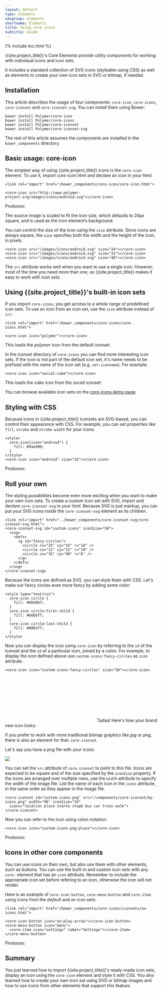 ```yaml
---
layout: default
type: elements
navgroup: elements
shortname: Elements
title: Using core icons
subtitle: Guide
---
```


{% include toc.html %}

{{site.project_title}}'s Core Elements provide utility components
for working with individual icons and icon sets.

It includes a standard collection of SVG icons (styleable using CSS) as well as elements to
create your own icon sets in SVG or bitmap, if needed.

## Installation

This article describes the usage of four components: `core-icon`,
`core-icons`, `core-iconset` and `core-iconset-svg`.
You can install them using Bower:

    bower install Polymer/core-icon
    bower install Polymer/core-icons
    bower install Polymer/core-iconset
    bower install Polymer/core-iconset-svg

The rest of this article assumes the components are
installed in the `bower_components` directory.


## Basic usage: core-icon

The simplest way of using {{site.project_title}} icons is the `core-icon` element.
To use it, import *core-icon.html* and declare an icon in your html:

    <link rel="import" href="/bower_components/core-icon/core-icon.html">

    <core-icon src="http://www.polymer-project.org/images/icons/android.svg"></core-icon>

Produces: <core-icon src="/images/icons/android.svg"></core-icon>

The source image is scaled to fit the icon size, which defaults to 24px square, and is used as the icon element’s background.

You can control the size of the icon using the `size` attribute. Since icons are always square, the `size` specifies both the width and the height of the icon, in pixels.


    <core-icon src="/images/icons/android.svg" size="24"></core-icon>
    <core-icon src="/images/icons/android.svg" size="32"></core-icon>
    <core-icon src="/images/icons/android.svg" size="48"></core-icon>

<core-icon src="/images/icons/android.svg" size="24"></core-icon>
<core-icon src="/images/icons/android.svg" size="32"></core-icon>
<core-icon src="/images/icons/android.svg" size="48"></core-icon>

The `src` attribute works well when you want to use a single icon. However, most of the time you need more than one, so {{site.project_title}} makes it easy to work with *icon sets*.


## Using {{site.project_title}}'s built-in icon sets

If you import `core-icons`, you get access to
a whole range of predefined icon sets. To use an icon from an icon set, use the `icon` attribute instead of `src`:

    <link rel="import" href="/bower_components/core-icons/core-icons.html">

    <core-icon icon="polymer"></core-icon>

This loads the *polymer* icon from the default iconset: <core-icon icon="polymer"></core-icon>

In the *iconset* directory
of `core-icons` you can find more interesting icon sets.
If the icon is not part of the default icon set, it's name needs to be prefixed with the name of the icon set (e.g. `set:iconname`). For example:

    <core-icon icon="social:cake"></core-icon>

This loads the *cake* icon from the *social* iconset: <core-icon icon="social:cake"></core-icon>

You can browse available icon sets on the
[core-icons demo page](http://polymer.github.io/core-icons/components/core-icons/demo.html).

## Styling with CSS

Because icons in {{site.project_title}} iconsets are SVG-based, you can control their appearance
with CSS. For example, you can set properties like `fill`, `stroke` and `stroke-width` for your icons.

    <style>
      core-icon[icon="android"] {
        fill: #9aed00;
      }
    </style>
    <core-icon icon="android" size="32"></core-icon>

<style>
  core-icon[icon="android"] {
    fill: #9aed00;
  }
</style>
Produces: <core-icon icon="android" size="32"></core-icon>

## Roll your own

The styling possibilities become even more exciting when you want to make
your own icon sets. To create a custom icon set with SVG, import and declare
`core-iconset-svg` in your html. Because SVG is just markup, you can put your
SVG icons inside the `core-iconset-svg` element as its children.

    <link rel="import" href="../bower_components/core-iconset-svg/core-iconset-svg.html">
    <core-iconset-svg id="custom-icons" iconSize="50">
      <svg>
        <defs>
          <g id="fancy-circles">
            <circle cx="25" cy="25" r="18" />
            <circle cx="12" cy="12" r="10" />
            <circle cx="35" cy="40" r="6" />
          </g>
        </defs>
      </svg>
    </core-iconset-svg>

Because the icons are defined as SVG, you can style them with CSS. Let's make
our fancy circles even more fancy by adding some color:

    <style type="text/css">
      core-icon circle {
        fill: #0b50bf;
      }
      core-icon circle:first-child {
        fill: #66bbff;
      }
      core-icon circle:last-child {
        fill: #0083ff;
      }
    </style>

Now you can display the icon using `core-icon` by referring to the `id` of the iconset and
the `id` of a particular icon, joined by a colon. For example, to display the icon
defined above use `custom-icons:fancy-circles` as `icon` attribute.

    <core-icon icon="custom-icons:fancy-circles" size="30"></core-icon>

<style type="text/css">
  core-icon circle {
    fill: #0b50bf;
  }
  core-icon circle:first-child {
    fill: #66bbff;
  }
  core-icon circle:last-child {
    fill: #0083ff;
  }
</style>
<core-iconset-svg id="custom-icons" iconSize="50">
  <svg>
    <defs>
      <g id="fancy-circles">
        <circle cx="25" cy="25" r="18" />
        <circle cx="12" cy="12" r="10" />
        <circle cx="35" cy="40" r="6" />
      </g>
    </defs>
  </svg>
</core-iconset-svg>
Tadaa! Here's how your brand new icon looks: <core-icon icon="custom-icons:fancy-circles" size="30"></core-icon>

If you prefer to work with more traditional bitmap graphics like *jpg* or *png*,
there is also an element for that: `core-iconset`.

Let's say you have a *png* file with your icons:

<a href="/components/core-iconset/my-icons.png" target="_blank">
  <img src="/components/core-iconset/my-icons.png">
</a>

You can set the `src` attribute of `core-iconset` to point to this file.
Icons are expected to be square and of the size specified
by the `iconSize` property. If the icons are arranged over multiple rows, use the `width`
attribute to specify the width of the image file. List the name of each icon in the `icons` attribute, in the same order as they appear
in the image file.

    <core-iconset id="custom-icons-png" src="/components/core-iconset/my-icons.png" width="96" iconSize="24"
      icons="location place starta stopb bus car train walk">
    </core-iconset>

Now you can refer to the icon using colon notation:

    <core-icon icon="custom-icons-png:place"></core-icon>

<core-iconset id="custom-icons-png" src="/components/core-iconset/my-icons.png" width="96" iconSize="24"
  icons="location place starta stopb bus car train walk">
</core-iconset>
Produces: <core-icon icon="custom-icons-png:place"></core-icon>

## Icons in other core components

You can use icons on their own, but also use them with other elements, such as buttons. You can use the built-in and custom icon sets with any `core-` element that has an `icon` attribute. Remember to include the appropriate icon set
before refering to an icon, otherwise the icon
will not render.

Here is an example of `core-icon-button`, `core-menu-button` and `core-item` using
icons from the *default* and *av* icon sets:

    <link rel="import" href="/bower_components/core-icons/iconsets/av-icons.html">

    <core-icon-button icon="av:play-arrow"></core-icon-button>
    <core-menu-button icon="menu">
      <core-item icon="settings" label="Settings"></core-item>
    </core-menu-button>

Produces: <core-icon-button icon="av:play-arrow"></core-icon-button>
<core-menu-button icon="menu">
  <core-item icon="settings" label="Settings"></core-item>
</core-menu-button>

## Summary

You just learned how to import {{site.project_title}}'s ready-made icon sets,
display an icon using the `core-icon` element and style it with CSS. You also learned
how to create your own icon set using SVG or bitmap images and how to use icons
from other elements that support this feature.






